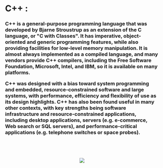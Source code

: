 <h1>
    C++ :
  </h1>
<h3>
  C++  is a general-purpose programming language that was developed by Bjarne Stroustrup as an extension of the C language, or "C with Classes". It has imperative, object-oriented and generic programming features, while also providing facilities for low-level memory manipulation. It is almost always implemented as a compiled language, and many vendors provide C++ compilers, including the Free Software Foundation, Microsoft, Intel, and IBM, so it is available on many platforms.



C++ was designed with a bias toward system programming and embedded, resource-constrained software and large systems, with performance, efficiency and flexibility of use as its design highlights. C++ has also been found useful in many other contexts, with key strengths being software infrastructure and resource-constrained applications, including desktop applications, servers (e.g. e-commerce, Web search or SQL servers), and performance-critical applications (e.g. telephone switches or space probes).
  </h3>

<h1 align="center">
  <br>
  <a href="https://github.com/shadibdair/Python/edit/master/README.md"><img src="https://media.geeksforgeeks.org/wp-content/cdn-uploads/titleShadow-1024x341.png"></a>
 <br/>
</h1>


